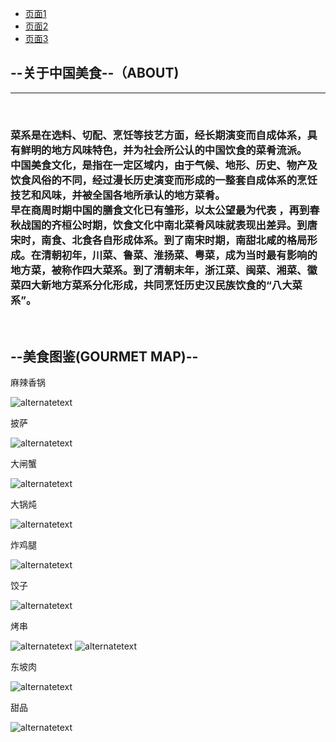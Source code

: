 <!DOCTYPE html>  
<html>  
<head>  
  <title>导航栏</title>  
</head>  
<body>  
  <ul>  
    <li><a href="https://leesin181.github.io/12139/">页面1</a></li>  
    <li><a href="https://leesin181.github.io/121310/">页面2</a></li>  
    <li><a href="https://leesin181.github.io/12137/">页面3</a></li>  
  </ul>  
</body>  
</html>
 <!doctype html>
<html>
<head>
<meta charset="utf-8">
<title>无标题文档</title>
<link rel="stylesheet" type="text/css" href="css/style.css">
</head>

<body>
<div class="wrapper">
<div class="nav">

</ul>
</div>
<div class="banner">
 
  </div>


<div class="content">
<h2>--关于中国美食--（ABOUT)</h2>
<hr>
<br>

<h3>  菜系是在选料、切配、烹饪等技艺方面，经长期演变而自成体系，具有鲜明的地方风味特色，并为社会所公认的中国饮食的菜肴流派。<br>
  中国美食文化，是指在一定区域内，由于气候、地形、历史、物产及饮食风俗的不同，经过漫长历史演变而形成的一整套自成体系的烹饪技艺和风味，并被全国各地所承认的地方菜肴。<br>
  早在商周时期中国的膳食文化已有雏形，以太公望最为代表 ，再到春秋战国的齐桓公时期，饮食文化中南北菜肴风味就表现出差异。到唐宋时，南食、北食各自形成体系。到了南宋时期，南甜北咸的格局形成。在清朝初年，川菜、鲁菜、淮扬菜、粤菜，成为当时最有影响的地方菜，被称作四大菜系。到了清朝末年，浙江菜、闽菜、湘菜、徽菜四大新地方菜系分化形成，共同烹饪历史汉民族饮食的“八大菜系”。
</h3>
<br>
<div class="clearit"></div>

<div class="main">
<h2>--美食图鉴(GOURMET MAP)--</h2>
<p>麻辣香锅</p>
<img src="https://i.postimg.cc/wTLyv7VW/02c009848b2f7437fbfd0a63507d2cf2.jpg" alt="alternatetext">
<p>披萨</p>
        <img src="https://i.postimg.cc/hv9DS7BT/7f96d13805a7a444f9edd9b4fa6d11df.jpg" alt="alternatetext">
<p>大闸蟹</p>
<img src="https://i.postimg.cc/0yZNMmJC/40dc9dfb3a4c869f43fd0d6a76da3cb6.jpg" alt="alternatetext">
<p>大锅炖</p>
<img src="https://i.postimg.cc/j5nqFF38/76f16a3f9ac797fd7705075a88a1dc2e.jpg" alt="alternatetext">
<p>炸鸡腿</p>
<img src="https://i.postimg.cc/W4HbSv8F/968064790863b02af3397614f4f869f7.jpg" alt="alternatetext">
<p>饺子</p>
<img src="https://i.postimg.cc/yYH6LnmP/a522e687ca5f0fb257fbf4d17d004170.jpg" alt="alternatetext">
<p>烤串</p>
<img src="https://i.postimg.cc/DzZwqZr3/b7d147d004a1f51affa0f31f857ce56d.jpg" alt="alternatetext">
<img src="https://i.postimg.cc/05m2Ghwj/c45f61beff5e799f3e52f6f25bcd82f1.jpg" alt="alternatetext">
<p>东坡肉</p>
<img src="https://i.postimg.cc/PJGfsQBd/cbc817b0cb9b271447ac86ea17e873cb.jpg" alt="alternatetext">
<p>甜品</p>
<img src="https://i.postimg.cc/bN9yWbLj/ec8b86e1ad0126df46b2390f28416404.jpg" alt="alternatetext">
